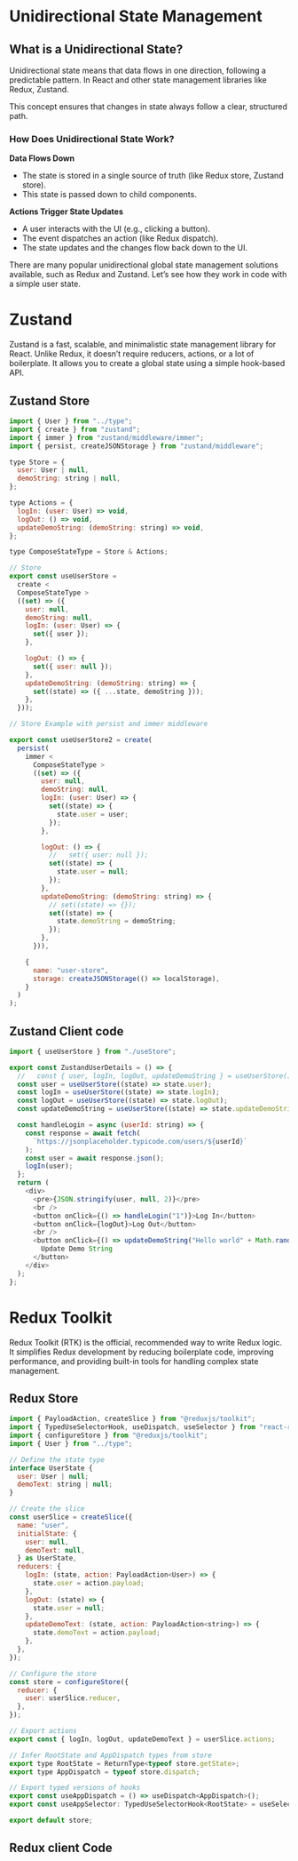 # Unidirectional State Management

## What is a Unidirectional State?

Unidirectional state means that data flows in one direction, following a predictable pattern. In React and other state management libraries like Redux, Zustand.

This concept ensures that changes in state always follow a clear, structured path.

### How Does Unidirectional State Work?

**Data Flows Down**

- The state is stored in a single source of truth (like Redux store, Zustand store).
- This state is passed down to child components.

**Actions Trigger State Updates**

- A user interacts with the UI (e.g., clicking a button).
- The event dispatches an action (like Redux dispatch).
- The state updates and the changes flow back down to the UI.

There are many popular unidirectional global state management solutions available, such as Redux and Zustand. Let’s see how they work in code with a simple user state.

# Zustand

Zustand is a fast, scalable, and minimalistic state management library for React. Unlike Redux, it doesn’t require reducers, actions, or a lot of boilerplate. It allows you to create a global state using a simple hook-based API.

## **Zustand Store**

```js
import { User } from "../type";
import { create } from "zustand";
import { immer } from "zustand/middleware/immer";
import { persist, createJSONStorage } from "zustand/middleware";

type Store = {
  user: User | null,
  demoString: string | null,
};

type Actions = {
  logIn: (user: User) => void,
  logOut: () => void,
  updateDemoString: (demoString: string) => void,
};

type ComposeStateType = Store & Actions;

// Store
export const useUserStore =
  create <
  ComposeStateType >
  ((set) => ({
    user: null,
    demoString: null,
    logIn: (user: User) => {
      set({ user });
    },

    logOut: () => {
      set({ user: null });
    },
    updateDemoString: (demoString: string) => {
      set((state) => ({ ...state, demoString }));
    },
  }));

// Store Example with persist and immer middleware

export const useUserStore2 = create(
  persist(
    immer <
      ComposeStateType >
      ((set) => ({
        user: null,
        demoString: null,
        logIn: (user: User) => {
          set((state) => {
            state.user = user;
          });
        },

        logOut: () => {
          //   set({ user: null });
          set((state) => {
            state.user = null;
          });
        },
        updateDemoString: (demoString: string) => {
          // set((state) => {});
          set((state) => {
            state.demoString = demoString;
          });
        },
      })),

    {
      name: "user-store",
      storage: createJSONStorage(() => localStorage),
    }
  )
);
```

## Zustand Client code

```js
import { useUserStore } from "./useStore";

export const ZustandUserDetails = () => {
  //   const { user, logIn, logOut, updateDemoString } = useUserStore();
  const user = useUserStore((state) => state.user);
  const logIn = useUserStore((state) => state.logIn);
  const logOut = useUserStore((state) => state.logOut);
  const updateDemoString = useUserStore((state) => state.updateDemoString);

  const handleLogin = async (userId: string) => {
    const response = await fetch(
      `https://jsonplaceholder.typicode.com/users/${userId}`
    );
    const user = await response.json();
    logIn(user);
  };
  return (
    <div>
      <pre>{JSON.stringify(user, null, 2)}</pre>
      <br />
      <button onClick={() => handleLogin("1")}>Log In</button>
      <button onClick={logOut}>Log Out</button>
      <br />
      <button onClick={() => updateDemoString("Hello world" + Math.random())}>
        Update Demo String
      </button>
    </div>
  );
};
```

# Redux Toolkit

Redux Toolkit (RTK) is the official, recommended way to write Redux logic. It simplifies Redux development by reducing boilerplate code, improving performance, and providing built-in tools for handling complex state management.

## Redux Store

```js
import { PayloadAction, createSlice } from "@reduxjs/toolkit";
import { TypedUseSelectorHook, useDispatch, useSelector } from "react-redux";
import { configureStore } from "@reduxjs/toolkit";
import { User } from "../type";

// Define the state type
interface UserState {
  user: User | null;
  demoText: string | null;
}

// Create the slice
const userSlice = createSlice({
  name: "user",
  initialState: {
    user: null,
    demoText: null,
  } as UserState,
  reducers: {
    logIn: (state, action: PayloadAction<User>) => {
      state.user = action.payload;
    },
    logOut: (state) => {
      state.user = null;
    },
    updateDemoText: (state, action: PayloadAction<string>) => {
      state.demoText = action.payload;
    },
  },
});

// Configure the store
const store = configureStore({
  reducer: {
    user: userSlice.reducer,
  },
});

// Export actions
export const { logIn, logOut, updateDemoText } = userSlice.actions;

// Infer RootState and AppDispatch types from store
export type RootState = ReturnType<typeof store.getState>;
export type AppDispatch = typeof store.dispatch;

// Export typed versions of hooks
export const useAppDispatch = () => useDispatch<AppDispatch>();
export const useAppSelector: TypedUseSelectorHook<RootState> = useSelector;

export default store;

```

## Redux client Code
